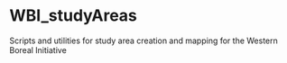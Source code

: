 # WBI_studyAreas

Scripts and utilities for study area creation and mapping for the Western Boreal Initiative
